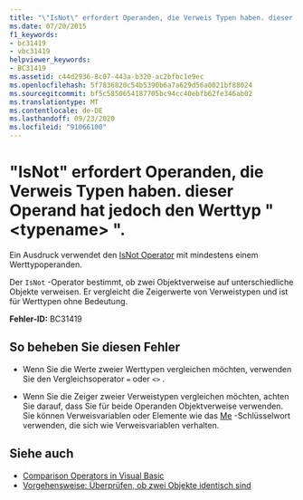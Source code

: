 ```yaml
---
title: "\"IsNot\" erfordert Operanden, die Verweis Typen haben. dieser Operand hat jedoch den Werttyp \" <typename> \"."
ms.date: 07/20/2015
f1_keywords:
- bc31419
- vbc31419
helpviewer_keywords:
- BC31419
ms.assetid: c44d2936-8c07-443a-b320-ac2bfbc1e9ec
ms.openlocfilehash: 5f7836820c54b5390b6a7a629d56a0021bf88024
ms.sourcegitcommit: bf5c5850654187705bc94cc40ebfb62fe346ab02
ms.translationtype: MT
ms.contentlocale: de-DE
ms.lasthandoff: 09/23/2020
ms.locfileid: "91066100"
---
```

# <a name="isnot-requires-operands-that-have-reference-types-but-this-operand-has-the-value-type-typename"></a>"IsNot" erfordert Operanden, die Verweis Typen haben. dieser Operand hat jedoch den Werttyp " \<typename> ".

Ein Ausdruck verwendet den [IsNot Operator](../language-reference/operators/isnot-operator.md) mit mindestens einem Werttypoperanden.  
  
 Der `IsNot` -Operator bestimmt, ob zwei Objektverweise auf unterschiedliche Objekte verweisen. Er vergleicht die Zeigerwerte von Verweistypen und ist für Werttypen ohne Bedeutung.  
  
 **Fehler-ID:** BC31419  
  
## <a name="to-correct-this-error"></a>So beheben Sie diesen Fehler  
  
- Wenn Sie die Werte zweier Werttypen vergleichen möchten, verwenden Sie den Vergleichsoperator `=` oder `<>` .  
  
- Wenn Sie die Zeiger zweier Verweistypen vergleichen möchten, achten Sie darauf, dass Sie für beide Operanden Objektverweise verwenden. Sie können Verweisvariablen oder Elemente wie das [Me](../programming-guide/program-structure/me-my-mybase-and-myclass.md#me) -Schlüsselwort verwenden, die sich wie Verweisvariablen verhalten.  
  
## <a name="see-also"></a>Siehe auch

- [Comparison Operators in Visual Basic](../programming-guide/language-features/operators-and-expressions/comparison-operators.md)
- [Vorgehensweise: Überprüfen, ob zwei Objekte identisch sind](../programming-guide/language-features/operators-and-expressions/how-to-test-whether-two-objects-are-the-same.md)
